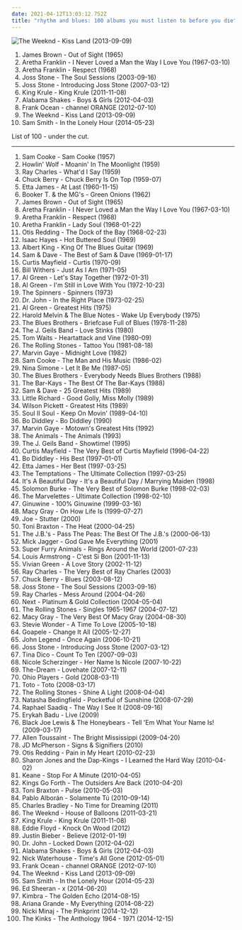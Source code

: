 ```yaml
---
date: 2021-04-12T13:03:12.752Z
title: "rhythm and blues: 100 albums you must listen to before you die"
---
```

![The Weeknd - Kiss Land (2013-09-09)](http://coverartarchive.org/release/f43909e0-943f-4afa-98d0-497ed2054e1b/5066822902-500.jpg "The Weeknd - Kiss Land (2013-09-09)")
<ol class="albums">
<li data-cover="http://coverartarchive.org/release/39220c86-2ed3-4424-b754-eb34d13b7f45/17808718552-500.jpg" data-tags="soul, funk" role="button">James Brown - Out of Sight (1965)</li>
<li data-cover="http://coverartarchive.org/release/4b43b2a7-2cab-4f87-9a7e-dfc0913c39ab/9245863212-500.jpg" data-tags="soul" role="button">Aretha Franklin - I Never Loved a Man the Way I Love You (1967-03-10)</li>
<li data-cover="https://via.placeholder.com/450" data-tags="soul" role="button">Aretha Franklin - Respect (1968)</li>
<li data-cover="http://coverartarchive.org/release/c5b2540a-3aa3-33e2-8d28-8160aeae0973/22070775394-500.jpg" data-tags="soul" role="button">Joss Stone - The Soul Sessions (2003-09-16)</li>
<li data-cover="http://coverartarchive.org/release/7f6744e0-893a-300c-a091-89cd68a795f9/4191054363-500.jpg" data-tags="soul" role="button">Joss Stone - Introducing Joss Stone (2007-03-12)</li>
<li data-cover="http://coverartarchive.org/release/1d204cfd-89ec-4766-9d58-6c9a03c01166/21267907257-500.jpg" data-tags="chillout, experimental, dub, blues, psychedelic" role="button">King Krule - King Krule (2011-11-08)</li>
<li data-cover="https://img.discogs.com/Sx2GoX-oNB9S0Hba5pduTHWZE7A=/fit-in/600x546/filters:strip_icc():format(jpeg):mode_rgb():quality(90)/discogs-images/R-3521164-1378815509-2198.jpeg.jpg" data-tags="blues, rock, soul, 10s" role="button">Alabama Shakes - Boys & Girls (2012-04-03)</li>
<li data-cover="https://img.discogs.com/BTjf4G0FRR-nttzUiJEeYa1ZkcA=/fit-in/600x600/filters:strip_icc():format(jpeg):mode_rgb():quality(90)/discogs-images/R-14470275-1575194734-3163.jpeg.jpg" data-tags="soul, rnb" role="button">Frank Ocean - channel ORANGE (2012-07-10)</li>
<li data-cover="http://coverartarchive.org/release/f43909e0-943f-4afa-98d0-497ed2054e1b/5066822902-500.jpg" data-tags="r&b" role="button">The Weeknd - Kiss Land (2013-09-09)</li>
<li data-cover="http://coverartarchive.org/release/e005fa83-f67d-475d-bc17-8a147de390de/25244312194-500.jpg" data-tags="pop, soul" role="button">Sam Smith - In the Lonely Hour (2014-05-23)</li>
</ol>
List of 100 - under the cut.
<!-- more -->

_________________

<ol class="albums">
<li data-cover="http://coverartarchive.org/release/1f0db072-353d-43c9-8e6d-94bc65e7ea96/8557992735-500.jpg" data-tags="rhythm and blues" role="button">
Sam Cooke - Sam Cooke (1957)
</li>
<li data-cover="https://img.discogs.com/cVCQnSxaRQEDgUdMn5OSriUutZE=/fit-in/600x600/filters:strip_icc():format(jpeg):mode_rgb():quality(90)/discogs-images/R-6770711-1426677091-5375.jpeg.jpg" data-tags="blues" role="button">
Howlin' Wolf - Moanin' In The Moonlight (1959)
</li>
<li data-cover="http://coverartarchive.org/release/77fad56c-fe4d-4288-99e0-bd8e9eeb9b79/23080848855-500.jpg" data-tags="rhythm and blues" role="button">
Ray Charles - What'd I Say (1959)
</li>
<li data-cover="http://coverartarchive.org/release/1bcd4bc9-16cc-499e-bf06-8760708b93b0/16047631320-500.jpg" data-tags="rock and roll" role="button">
Chuck Berry - Chuck Berry Is On Top (1959-07)
</li>
<li data-cover="https://img.discogs.com/q7P25HiO4bypP5gJghFgbtXvaFo=/fit-in/300x300/filters:strip_icc():format(jpeg):mode_rgb():quality(90)/discogs-images/R-4168402-1357513912-3825.jpeg.jpg" data-tags="blues" role="button">
Etta James - At Last (1960-11-15)
</li>
<li data-cover="https://img.discogs.com/H3xANmxOR_9U50lRRX3ghUlGtEI=/fit-in/600x598/filters:strip_icc():format(jpeg):mode_rgb():quality(90)/discogs-images/R-9586222-1485610086-8324.jpeg.jpg" data-tags="soul" role="button">
Booker T. & the MG's - Green Onions (1962)
</li>
<li data-cover="http://coverartarchive.org/release/39220c86-2ed3-4424-b754-eb34d13b7f45/17808718552-500.jpg" data-tags="soul, funk" role="button">
James Brown - Out of Sight (1965)
</li>
<li data-cover="http://coverartarchive.org/release/4b43b2a7-2cab-4f87-9a7e-dfc0913c39ab/9245863212-500.jpg" data-tags="soul" role="button">
Aretha Franklin - I Never Loved a Man the Way I Love You (1967-03-10)
</li>
<li data-cover="https://via.placeholder.com/450" data-tags="soul" role="button">
Aretha Franklin - Respect (1968)
</li>
<li data-cover="https://img.discogs.com/XfefB8BsGIzPj7U7nYa7p2BNVnA=/fit-in/600x600/filters:strip_icc():format(jpeg):mode_rgb():quality(90)/discogs-images/R-7429601-1442514730-3439.jpeg.jpg" data-tags="soul" role="button">
Aretha Franklin - Lady Soul (1968-01-22)
</li>
<li data-cover="https://img.discogs.com/Dhp36agUeeoYw6M8NAWln714sJA=/fit-in/600x620/filters:strip_icc():format(jpeg):mode_rgb():quality(90)/discogs-images/R-4740878-1473527519-9520.jpeg.jpg" data-tags="soul" role="button">
Otis Redding - The Dock of the Bay (1968-02-23)
</li>
<li data-cover="https://img.discogs.com/3kgeCWEw6XIAskb5v3QtSv0BhIA=/fit-in/600x600/filters:strip_icc():format(jpeg):mode_rgb():quality(90)/discogs-images/R-8631101-1467757244-1910.jpeg.jpg" data-tags="soul" role="button">
Isaac Hayes - Hot Buttered Soul (1969)
</li>
<li data-cover="http://coverartarchive.org/release/b6f83b06-9cf1-4e39-81ed-5bd1ce9c44c3/19273846900-500.jpg" data-tags="blues" role="button">
Albert King - King Of The Blues Guitar (1969)
</li>
<li data-cover="https://img.discogs.com/IF7KQd1YesZ2BL1EkvtVd-7CPwg=/fit-in/439x438/filters:strip_icc():format(jpeg):mode_rgb():quality(90)/discogs-images/R-1118411-1307309234.jpeg.jpg" data-tags="soul" role="button">
Sam & Dave - The Best of Sam & Dave (1969-01-17)
</li>
<li data-cover="http://coverartarchive.org/release/14d7a033-cf03-43bc-adb4-b4bcf2b62762/24777915286-500.jpg" data-tags="soul, funk" role="button">
Curtis Mayfield - Curtis (1970-09)
</li>
<li data-cover="https://img.discogs.com/NmsVUmq9vFd1TzISWaEutHROlws=/fit-in/600x589/filters:strip_icc():format(jpeg):mode_rgb():quality(90)/discogs-images/R-9909654-1603646763-2297.jpeg.jpg" data-tags="soul" role="button">
Bill Withers - Just As I Am (1971-05)
</li>
<li data-cover="http://coverartarchive.org/release/1535079b-be0c-4c09-977e-b6b72fec2550/6268306789-500.jpg" data-tags="soul" role="button">
Al Green - Let's Stay Together (1972-01-31)
</li>
<li data-cover="http://coverartarchive.org/release/3c9a52ee-ee0a-3362-a563-d9d28b02a53e/19198598644-500.jpg" data-tags="soul" role="button">
Al Green - I'm Still in Love With You (1972-10-23)
</li>
<li data-cover="http://coverartarchive.org/release/b90a4b4f-78a9-45f8-a3c9-3ea8b9c2b892/26619308784-500.jpg" data-tags="soul" role="button">
The Spinners - Spinners (1973)
</li>
<li data-cover="http://coverartarchive.org/release/dc689536-49ad-32bd-97ba-975643b46e38/9667967278-500.jpg" data-tags="new orleans, rhythm and blues" role="button">
Dr. John - In the Right Place (1973-02-25)
</li>
<li data-cover="https://img.discogs.com/gwHHf4SwU8F1I517KGbVxkSAb3w=/fit-in/600x599/filters:strip_icc():format(jpeg):mode_rgb():quality(90)/discogs-images/R-4150515-1540840917-4122.jpeg.jpg" data-tags="soul" role="button">
Al Green - Greatest Hits (1975)
</li>
<li data-cover="http://coverartarchive.org/release/ef144e68-aae8-4ad0-ab6c-db3b37a50ba8/6274125637-500.jpg" data-tags="philly soul, soul" role="button">
Harold Melvin & The Blue Notes - Wake Up Everybody (1975)
</li>
<li data-cover="http://coverartarchive.org/release/dd608db4-bbd0-3d70-bef5-152efb79c337/6229783725-500.jpg" data-tags="blues" role="button">
The Blues Brothers - Briefcase Full of Blues (1978-11-28)
</li>
<li data-cover="http://coverartarchive.org/release/1812aa3d-bc63-40f1-a869-37f9fbb147f2/15571937860-500.jpg" data-tags="classic rock, rock, 80s, rhythm and blues, 1980s, xtph early" role="button">
The J. Geils Band - Love Stinks (1980)
</li>
<li data-cover="http://coverartarchive.org/release/7db1d3b8-5a82-46a8-8273-3bb5111ff3e1/24422816505-500.jpg" data-tags="80s, rock" role="button">
Tom Waits - Heartattack and Vine (1980-09)
</li>
<li data-cover="https://img.discogs.com/8SMZMGfaZc8C9-vLhHRZGz6DfFU=/fit-in/600x524/filters:strip_icc():format(jpeg):mode_rgb():quality(90)/discogs-images/R-8217355-1472718265-6517.jpeg.jpg" data-tags="classic rock, rock, 80s" role="button">
The Rolling Stones - Tattoo You (1981-08-18)
</li>
<li data-cover="https://img.discogs.com/EVhqRV8PU2HLwFBGXSmNu_JWWaQ=/fit-in/500x499/filters:strip_icc():format(jpeg):mode_rgb():quality(90)/discogs-images/R-6186742-1413218734-2806.jpeg.jpg" data-tags="soul" role="button">
Marvin Gaye - Midnight Love (1982)
</li>
<li data-cover="http://coverartarchive.org/release/eef3bc46-c13a-434e-9c8f-07bd477d5109/15902710762-500.jpg" data-tags="soul" role="button">
Sam Cooke - The Man and His Music (1986-02)
</li>
<li data-cover="http://coverartarchive.org/release/acd398e8-997a-490c-b415-0812bf322a4e/6925988014-500.jpg" data-tags="vocal, female, female vocalists, blues, rhythm and blues, nina simone, simone, dr nina simone, ffff" role="button">
Nina Simone - Let It Be Me (1987-05)
</li>
<li data-cover="http://coverartarchive.org/release/514a45df-d1b5-49f9-b898-4cac64f33876/6229792928-500.jpg" data-tags="blues" role="button">
The Blues Brothers - Everybody Needs Blues Brothers (1988)
</li>
<li data-cover="http://coverartarchive.org/release/ce605976-f241-49f2-9d63-e7872c7c0e4b/22329578582-500.jpg" data-tags="stax, soul, rhythm and blues" role="button">
The Bar-Kays - The Best Of The Bar-Kays (1988)
</li>
<li data-cover="http://coverartarchive.org/release/df45b161-37fc-436a-8dec-eb4dd0bb3eb5/10238572937-500.jpg" data-tags="soul" role="button">
Sam & Dave - 25 Greatest Hits (1989)
</li>
<li data-cover="https://img.discogs.com/4CZx1wzcpUpZ-iu51bIR81gqKkY=/fit-in/500x502/filters:strip_icc():format(jpeg):mode_rgb():quality(90)/discogs-images/R-8077003-1454699153-4117.jpeg.jpg" data-tags="50s" role="button">
Little Richard - Good Golly, Miss Molly (1989)
</li>
<li data-cover="https://img.discogs.com/iJynlpmha5UpjjgsSgeUT92rlzo=/fit-in/600x622/filters:strip_icc():format(jpeg):mode_rgb():quality(90)/discogs-images/R-11410427-1529925499-7752.jpeg.jpg" data-tags="soul" role="button">
Wilson Pickett - Greatest Hits (1989)
</li>
<li data-cover="https://img.discogs.com/kEePOnRzqzyFZdBbHNYq8LbPXcM=/fit-in/600x600/filters:strip_icc():format(jpeg):mode_rgb():quality(90)/discogs-images/R-3964-1373063632-7978.jpeg.jpg" data-tags="soul" role="button">
Soul II Soul - Keep On Movin' (1989-04-10)
</li>
<li data-cover="https://img.discogs.com/OVoyEpasfUfzgs6K3erkUwj1xJ4=/fit-in/425x425/filters:strip_icc():format(jpeg):mode_rgb():quality(90)/discogs-images/R-3359787-1327276768.jpeg.jpg" data-tags="50s, b diddley" role="button">
Bo Diddley - Bo Diddley (1990)
</li>
<li data-cover="https://img.discogs.com/_PxjF402l-loO_AcXq5sLvle7P0=/fit-in/600x589/filters:strip_icc():format(jpeg):mode_rgb():quality(90)/discogs-images/R-12909244-1544309615-7240.jpeg.jpg" data-tags="soul, motown" role="button">
Marvin Gaye - Motown's Greatest Hits (1992)
</li>
<li data-cover="https://img.discogs.com/X8Z6Jz1VsC7pcOIgMCT_cl_J358=/fit-in/397x400/filters:strip_icc():format(jpeg):mode_rgb():quality(90)/discogs-images/R-9152297-1475690769-3497.jpeg.jpg" data-tags="rock" role="button">
The Animals - The Animals (1993)
</li>
<li data-cover="http://coverartarchive.org/release/a7ae62ee-4da0-4662-89f6-a47264077b88/28717483363-500.jpg" data-tags="80s" role="button">
The J. Geils Band - Showtime! (1995)
</li>
<li data-cover="http://coverartarchive.org/release/5e5e7900-bd9a-461e-9768-a83fffe282be/17888190426-500.jpg" data-tags="soul" role="button">
Curtis Mayfield - The Very Best of Curtis Mayfield (1996-04-22)
</li>
<li data-cover="http://coverartarchive.org/release/8be7ee65-a17c-4832-b433-7dbf91afbfc4/15020928202-500.jpg" data-tags="bo diddley" role="button">
Bo Diddley - His Best (1997-01-01)
</li>
<li data-cover="http://coverartarchive.org/release/b53bb19e-6570-4992-acfa-c03b5b07f351/7792468682-500.jpg" data-tags="blues" role="button">
Etta James - Her Best (1997-03-25)
</li>
<li data-cover="https://img.discogs.com/0wniLNmVoQ5d7VJ4cHrHD1bWBlA=/fit-in/300x300/filters:strip_icc():format(jpeg):mode_rgb():quality(90)/discogs-images/R-1506065-1224757261.jpeg.jpg" data-tags="soul, motown" role="button">
The Temptations - The Ultimate Collection (1997-03-25)
</li>
<li data-cover="http://coverartarchive.org/release/3494a220-e10b-4ec8-93f5-0837fa6aa469/18850320640-500.jpg" data-tags="classic rock, rock, 60s, alternative rock, progressive rock, blues, guitar, rhythm and blues, song noir, don sugarcane harris" role="button">
It's A Beautiful Day - It's a Beautiful Day / Marrying Maiden (1998)
</li>
<li data-cover="https://img.discogs.com/1v6kwF4-QVbjd6ldTPl24CD1IKU=/fit-in/600x600/filters:strip_icc():format(jpeg):mode_rgb():quality(90)/discogs-images/R-2861033-1423413953-9436.jpeg.jpg" data-tags="soul" role="button">
Solomon Burke - The Very Best of Solomon Burke (1998-02-03)
</li>
<li data-cover="http://coverartarchive.org/release/da40c18c-652b-4901-8c76-2779f9a269a2/16639019832-500.jpg" data-tags="soul, motown" role="button">
The Marvelettes - Ultimate Collection (1998-02-10)
</li>
<li data-cover="http://coverartarchive.org/release/0bf2dbc4-600b-4eb6-b0c8-1be7aea3bc5c/18033156707-500.jpg" data-tags="rnb" role="button">
Ginuwine - 100% Ginuwine (1999-03-16)
</li>
<li data-cover="http://coverartarchive.org/release/f7433ff5-35e6-48c2-8503-c2d046540d5d/21406735668-500.jpg" data-tags="soul" role="button">
Macy Gray - On How Life Is (1999-07-27)
</li>
<li data-cover="https://img.discogs.com/UUHPDgUwZ5YOwsaZB4vKntH-h-4=/fit-in/600x594/filters:strip_icc():format(jpeg):mode_rgb():quality(90)/discogs-images/R-2908954-1306772708.jpeg.jpg" data-tags="soul, rhythm and blues" role="button">
Joe - Stutter (2000)
</li>
<li data-cover="http://coverartarchive.org/release/da5b40b8-e078-48e0-be57-20d9d8cfd027/4160199500-500.jpg" data-tags="00s, soul, dance" role="button">
Toni Braxton - The Heat (2000-04-25)
</li>
<li data-cover="http://coverartarchive.org/release/00d69515-3bbd-4b31-9adb-87e9dd15320e/22621697165-500.jpg" data-tags="funk, rhythm and blues" role="button">
The J.B.'s - Pass The Peas: The Best Of The J.B.'s (2000-06-13)
</li>
<li data-cover="http://coverartarchive.org/release/1c5052f7-d080-408d-a2de-baf772600a2e/24472897818-500.jpg" data-tags="blues rock, rhythm and blues, sympathy68, mick jagger, numckeith" role="button">
Mick Jagger - God Gave Me Everything (2001)
</li>
<li data-cover="https://img.discogs.com/0f36ac86c54fe502a205affaefeae52f092904f2/images/spacer.gif" data-tags="00s, welsh, indie" role="button">
Super Furry Animals - Rings Around the World (2001-07-23)
</li>
<li data-cover="https://img.discogs.com/8cmTU-QuN5GMSuDjNX65BCwMSgM=/fit-in/500x500/filters:strip_icc():format(jpeg):mode_rgb():quality(90)/discogs-images/R-9638095-1484019100-8094.jpeg.jpg" data-tags="jazz, rock, funk, funky, groovy, rhythm and blues, jecks, louis armstrong, larmstrong, l armstrong" role="button">
Louis Armstrong - C'est Si Bon (2001-11-13)
</li>
<li data-cover="http://coverartarchive.org/release/248c44c9-280a-4bc1-8030-2d06bedf6d4c/22261900325-500.jpg" data-tags="soul, neo-soul" role="button">
Vivian Green - A Love Story (2002-11-12)
</li>
<li data-cover="http://coverartarchive.org/release/f883bcc3-206d-4788-9674-0bfe09735888/19263212495-500.jpg" data-tags="soul, blues" role="button">
Ray Charles - The Very Best of Ray Charles (2003)
</li>
<li data-cover="http://coverartarchive.org/release/693138d1-2d89-4cc4-bcb7-b6d84f37dd11/8001250502-500.jpg" data-tags="rockabilly, rock and roll, rhythm and blues, bluezzz, rockin party, c berry" role="button">
Chuck Berry - Blues (2003-08-12)
</li>
<li data-cover="http://coverartarchive.org/release/c5b2540a-3aa3-33e2-8d28-8160aeae0973/22070775394-500.jpg" data-tags="soul" role="button">
Joss Stone - The Soul Sessions (2003-09-16)
</li>
<li data-cover="https://img.discogs.com/_ToyuENFlsBXUCGuTrOqcaqwHn0=/fit-in/180x240/filters:strip_icc():format(jpeg):mode_rgb():quality(90)/discogs-images/R-5966082-1407599245-7553.jpeg.jpg" data-tags="ray charles, blues, jazz, soul" role="button">
Ray Charles - Mess Around (2004-04-26)
</li>
<li data-cover="https://img.discogs.com/fCwxXUdTYhYEMi2PkmsJngjZPSQ=/fit-in/300x300/filters:strip_icc():format(jpeg):mode_rgb():quality(90)/discogs-images/R-336787-1098065764.jpg.jpg" data-tags="soul" role="button">
Next - Platinum & Gold Collection (2004-05-04)
</li>
<li data-cover="http://coverartarchive.org/release/79e61808-662a-48cb-94c0-19441b3a496b/10253810559-500.jpg" data-tags="classic rock" role="button">
The Rolling Stones - Singles 1965-1967 (2004-07-12)
</li>
<li data-cover="https://via.placeholder.com/450" data-tags="soul" role="button">
Macy Gray - The Very Best Of Macy Gray (2004-08-30)
</li>
<li data-cover="https://img.discogs.com/BN39JJ6K1PCGmOQ5nssRBUGa9uk=/fit-in/600x603/filters:strip_icc():format(jpeg):mode_rgb():quality(90)/discogs-images/R-578227-1258357271.jpeg.jpg" data-tags="soul, motown" role="button">
Stevie Wonder - A Time To Love (2005-10-18)
</li>
<li data-cover="https://img.discogs.com/gS99wBsu0GrxATpMifSV1_HI_e0=/fit-in/500x497/filters:strip_icc():format(jpeg):mode_rgb():quality(90)/discogs-images/R-591468-1137119629.jpeg.jpg" data-tags="soul" role="button">
Goapele - Change It All (2005-12-27)
</li>
<li data-cover="http://coverartarchive.org/release/2fa5e0f9-c83b-44cb-bd90-7899efc1417b/8994651148-500.jpg" data-tags="soul, john legend, rnb" role="button">
John Legend - Once Again (2006-10-21)
</li>
<li data-cover="http://coverartarchive.org/release/7f6744e0-893a-300c-a091-89cd68a795f9/4191054363-500.jpg" data-tags="soul" role="button">
Joss Stone - Introducing Joss Stone (2007-03-12)
</li>
<li data-cover="http://coverartarchive.org/release/4abaaa38-adf5-36f7-ba06-2cf6018d87d8/28348441753-500.jpg" data-tags="pop, female vocalists" role="button">
Tina Dico - Count To Ten (2007-09-03)
</li>
<li data-cover="http://coverartarchive.org/release/d09f941a-8e19-4ece-999e-639e9a52d63b/11525865607-500.jpg" data-tags="rnb" role="button">
Nicole Scherzinger - Her Name Is Nicole (2007-10-22)
</li>
<li data-cover="http://coverartarchive.org/release/68a505f3-e065-4d49-9d39-1e1c74b6236b/19097017083-500.jpg" data-tags="rnb" role="button">
The-Dream - Lovehate (2007-12-11)
</li>
<li data-cover="https://img.discogs.com/qpnwponKB5ETGbEePcQfS1NmdPc=/fit-in/600x594/filters:strip_icc():format(jpeg):mode_rgb():quality(90)/discogs-images/R-4321190-1611996884-5051.jpeg.jpg" data-tags="funk" role="button">
Ohio Players - Gold (2008-03-11)
</li>
<li data-cover="http://coverartarchive.org/release/45038c35-32de-4256-b41b-c2a20cac826f/13758380977-500.jpg" data-tags="rock" role="button">
Toto - Toto (2008-03-17)
</li>
<li data-cover="https://img.discogs.com/0FslJkPHx7r-9NmAc0eADuRhPf0=/fit-in/600x875/filters:strip_icc():format(jpeg):mode_rgb():quality(90)/discogs-images/R-16195667-1605085244-3496.jpeg.jpg" data-tags="rock, the rolling stones, blues rock" role="button">
The Rolling Stones - Shine A Light (2008-04-04)
</li>
<li data-cover="http://coverartarchive.org/release/c104dd56-2b3a-4137-9d35-7ab7d3af76b7/2962804482-500.jpg" data-tags="pop" role="button">
Natasha Bedingfield - Pocketful of Sunshine (2008-07-29)
</li>
<li data-cover="http://coverartarchive.org/release/5ba43de6-27cd-4328-97bc-37b221d7124e/1821220132-500.jpg" data-tags="soul" role="button">
Raphael Saadiq - The Way I See It (2008-09-16)
</li>
<li data-cover="http://coverartarchive.org/release/f8c1fe45-66b1-44f2-a32c-c04fa0645289/28404679797-500.jpg" data-tags="soul" role="button">
Erykah Badu - Live (2009)
</li>
<li data-cover="http://coverartarchive.org/release/caa0e5f8-86ed-4276-9163-008cd385aa85/5728077343-500.jpg" data-tags="rhythm and blues" role="button">
Black Joe Lewis & The Honeybears - Tell 'Em What Your Name Is! (2009-03-17)
</li>
<li data-cover="http://coverartarchive.org/release/89e9f16b-202f-4191-926e-1910fbce1c9f/1059362882-500.jpg" data-tags="new orleans" role="button">
Allen Toussaint - The Bright Mississippi (2009-04-20)
</li>
<li data-cover="https://img.discogs.com/dtb8lL6FrBIPNTQWrXQKDbt9bVg=/fit-in/412x369/filters:strip_icc():format(jpeg):mode_rgb():quality(90)/discogs-images/R-2848281-1303821841.jpeg.jpg" data-tags="rockabilly, usa, rock and roll, rhythm and blues, 2010s, debut album, 2010 albums, my best of 2010, j mc pherson" role="button">
JD McPherson - Signs & Signifiers (2010)
</li>
<li data-cover="http://coverartarchive.org/release/00efc95e-6b70-3544-919c-8eb12e71de6c/18245809739-500.jpg" data-tags="soul" role="button">
Otis Redding - Pain in My Heart (2010-02-23)
</li>
<li data-cover="http://coverartarchive.org/release/c7cba802-a824-4b60-8590-15eefe59b876/9706598071-500.jpg" data-tags="soul, funk" role="button">
Sharon Jones and the Dap-Kings - I Learned the Hard Way (2010-04-02)
</li>
<li data-cover="https://img.discogs.com/iN2CH1XwAGN9ti_S_myrNp23NYQ=/fit-in/600x534/filters:strip_icc():format(jpeg):mode_rgb():quality(90)/discogs-images/R-1900746-1460142828-6722.jpeg.jpg" data-tags="rhythm and blues" role="button">
Keane - Stop For A Minute (2010-04-05)
</li>
<li data-cover="http://coverartarchive.org/release/5e63f9f0-df89-4977-bb82-1840293c0eb8/7453162281-500.jpg" data-tags="soul, rhythm and blues, funky groove" role="button">
Kings Go Forth - The Outsiders Are Back (2010-04-20)
</li>
<li data-cover="http://coverartarchive.org/release/a0e822bb-fd56-4ca1-be83-e71d4f1655ee/8127972577-500.jpg" data-tags="pop, soul, female vocalists, rhythm and blues, 00s, toni braxton, close harmony, albums of 2010" role="button">
Toni Braxton - Pulse (2010-05-03)
</li>
<li data-cover="https://img.discogs.com/CfEkhaV-cFemAErbbChcrNNTHC4=/fit-in/600x588/filters:strip_icc():format(jpeg):mode_rgb():quality(90)/discogs-images/R-9737869-1485594601-3486.jpeg.jpg" data-tags="soul, rhythm and blues, solamente tu" role="button">
Pablo Alborán - Solamente Tú (2010-09-14)
</li>
<li data-cover="http://coverartarchive.org/release/1e4e1f85-897d-4f0b-9024-97a68b590c68/5918492377-500.jpg" data-tags="soul" role="button">
Charles Bradley - No Time for Dreaming (2011)
</li>
<li data-cover="http://coverartarchive.org/release/61784ca8-f1a9-4cf8-8452-b5c7076a6fc0/1925635860-500.jpg" data-tags="r&b, rnb, electronic" role="button">
The Weeknd - House of Balloons (2011-03-21)
</li>
<li data-cover="http://coverartarchive.org/release/1d204cfd-89ec-4766-9d58-6c9a03c01166/21267907257-500.jpg" data-tags="chillout, experimental, dub, blues, psychedelic" role="button">
King Krule - King Krule (2011-11-08)
</li>
<li data-cover="http://coverartarchive.org/release/7d863bed-1a1b-4a49-bf1b-379c5b766693/10587938395-500.jpg" data-tags="soul" role="button">
Eddie Floyd - Knock On Wood (2012)
</li>
<li data-cover="http://coverartarchive.org/release/5d88ae0c-c4bf-4e64-bc97-45789880d910/4171528998-500.jpg" data-tags="pop, justin bieber" role="button">
Justin Bieber - Believe (2012-01-19)
</li>
<li data-cover="http://coverartarchive.org/release/6e4ac507-2401-4ce1-90d5-a3fe8b95a929/1674977749-500.jpg" data-tags="jazz, soul, funk, blues, new orleans" role="button">
Dr. John - Locked Down (2012-04-02)
</li>
<li data-cover="https://img.discogs.com/Sx2GoX-oNB9S0Hba5pduTHWZE7A=/fit-in/600x546/filters:strip_icc():format(jpeg):mode_rgb():quality(90)/discogs-images/R-3521164-1378815509-2198.jpeg.jpg" data-tags="blues, rock, soul, 10s" role="button">
Alabama Shakes - Boys & Girls (2012-04-03)
</li>
<li data-cover="http://coverartarchive.org/release/88b8ae87-4d8b-4d75-a39a-361152f591da/1245321549-500.jpg" data-tags="soul, usa, rhythm and blues, debut album, v2 records, innovative leisure records" role="button">
Nick Waterhouse - Time's All Gone (2012-05-01)
</li>
<li data-cover="https://img.discogs.com/BTjf4G0FRR-nttzUiJEeYa1ZkcA=/fit-in/600x600/filters:strip_icc():format(jpeg):mode_rgb():quality(90)/discogs-images/R-14470275-1575194734-3163.jpeg.jpg" data-tags="soul, rnb" role="button">
Frank Ocean - channel ORANGE (2012-07-10)
</li>
<li data-cover="http://coverartarchive.org/release/f43909e0-943f-4afa-98d0-497ed2054e1b/5066822902-500.jpg" data-tags="r&b" role="button">
The Weeknd - Kiss Land (2013-09-09)
</li>
<li data-cover="http://coverartarchive.org/release/e005fa83-f67d-475d-bc17-8a147de390de/25244312194-500.jpg" data-tags="pop, soul" role="button">
Sam Smith - In the Lonely Hour (2014-05-23)
</li>
<li data-cover="http://coverartarchive.org/release/c34cf176-46b5-4533-8287-a9f944599e69/7597444557-500.jpg" data-tags="pop" role="button">
Ed Sheeran - x (2014-06-20)
</li>
<li data-cover="http://coverartarchive.org/release/38c9a743-45f5-40a6-81a4-360524af6b49/8031509022-500.jpg" data-tags="indie, alternative, pop" role="button">
Kimbra - The Golden Echo (2014-08-15)
</li>
<li data-cover="http://coverartarchive.org/release/92402a00-7be5-4c40-ac27-cf91622e2e5a/8509740795-500.jpg" data-tags="pop" role="button">
Ariana Grande - My Everything (2014-08-22)
</li>
<li data-cover="https://img.discogs.com/8tV-jeGS-LkKSw-b1Auxivn7HZI=/fit-in/600x502/filters:strip_icc():format(jpeg):mode_rgb():quality(90)/discogs-images/R-6900964-1549092882-5261.jpeg.jpg" data-tags="rap, hip-hop, hip hop" role="button">
Nicki Minaj - The Pinkprint (2014-12-12)
</li>
<li data-cover="https://img.discogs.com/GwDM40pKnJv3DtGHX81-A867nhk=/fit-in/600x594/filters:strip_icc():format(jpeg):mode_rgb():quality(90)/discogs-images/R-5590525-1397409758-2615.jpeg.jpg" data-tags="british, garage rock, rock and roll, rhythm and blues, british invasion, proto-punk, mod, garage peppermint, rock peppermint, folk-rock peppermint" role="button">
The Kinks - The Anthology 1964 - 1971 (2014-12-15)
</li>
</ol>